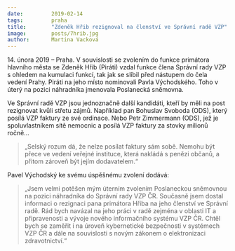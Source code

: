 ```yaml
---
date:         2019-02-14
tags:         praha
title:        "Zdeněk Hřib rezignoval na členství ve Správní radě VZP"
image: 	      posts/7hrib.jpg
author:       Martina Vacková
---
```


14. února 2019 – Praha. V souvislosti se zvolením do funkce primátora hlavního města se Zdeněk Hřib (Piráti) vzdal funkce člena Správní rady VZP s ohledem na kumulaci funkcí, tak jak se slíbil před nástupem do čela vedení Prahy. Piráti na jeho místo nominovali Pavla Východského. Toho v úterý na pozici náhradníka jmenovala Poslanecká sněmovna.

Ve Správní radě VZP jsou jednoznačně další kandidáti, kteří by měli na post rezignovat kvůli střetu zájmů. Například pan Bohuslav Svoboda (ODS), který posílá VZP faktury ze své ordinace. Nebo Petr Zimmermann (ODS), jež je spoluvlastníkem sítě nemocnic a posílá VZP faktury za stovky milionů ročně… 

> „Selský rozum dá, že nelze posílat faktury sám sobě. Nemohu být přece ve vedení veřejné instituce, která nakládá s penězi občanů, a přitom zároveň být jejím dodavatelem.“ 

Pavel Východský ke svému úspěšnému zvolení dodává: 

> „Jsem velmi potěšen mým úterním zvolením Poslaneckou sněmovnou na pozici náhradníka do Správní rady VZP ČR. Současně jsem dostal informaci o rezignaci pana primátora Hřiba na jeho členství ve Správní radě. Rád bych navázal na jeho práci v radě zejména v oblasti IT a připravenosti a vývoje nového informačního systému VZP ČR. Chtěl bych se zaměřit i na úroveň kybernetické bezpečnosti v systémech VZP ČR a dále na souvislosti s novým zákonem o elektronizaci zdravotnictví.“
